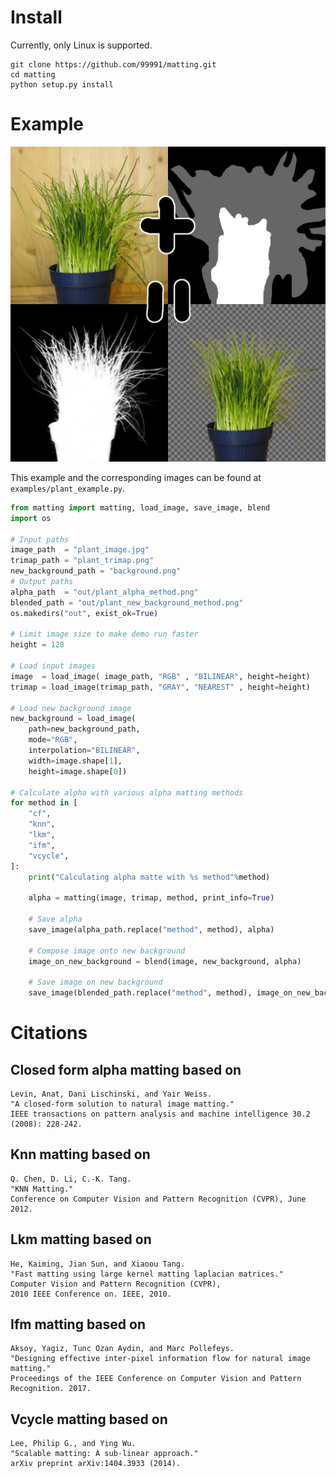 # Install

Currently, only Linux is supported.

```
git clone https://github.com/99991/matting.git
cd matting
python setup.py install
```

# Example

![image of plant, trimap and plant alpha](https://raw.githubusercontent.com/99991/matting/master/examples/plant_result.jpg)

This example and the corresponding images can be found at `examples/plant_example.py`.

```python
from matting import matting, load_image, save_image, blend
import os

# Input paths
image_path  = "plant_image.jpg"
trimap_path = "plant_trimap.png"
new_background_path = "background.png"
# Output paths
alpha_path  = "out/plant_alpha_method.png"
blended_path = "out/plant_new_background_method.png"
os.makedirs("out", exist_ok=True)

# Limit image size to make demo run faster
height = 128

# Load input images
image  = load_image( image_path, "RGB" , "BILINEAR", height=height)
trimap = load_image(trimap_path, "GRAY", "NEAREST" , height=height)

# Load new background image
new_background = load_image(
    path=new_background_path,
    mode="RGB",
    interpolation="BILINEAR",
    width=image.shape[1],
    height=image.shape[0])

# Calculate alpha with various alpha matting methods
for method in [
    "cf",
    "knn",
    "lkm",
    "ifm",
    "vcycle",
]:
    print("Calculating alpha matte with %s method"%method)
    
    alpha = matting(image, trimap, method, print_info=True)

    # Save alpha
    save_image(alpha_path.replace("method", method), alpha)

    # Compose image onto new background
    image_on_new_background = blend(image, new_background, alpha)

    # Save image on new background
    save_image(blended_path.replace("method", method), image_on_new_background)

```

# Citations

## Closed form alpha matting based on
```
Levin, Anat, Dani Lischinski, and Yair Weiss.
"A closed-form solution to natural image matting."
IEEE transactions on pattern analysis and machine intelligence 30.2 (2008): 228-242.
```

## Knn matting based on
```
Q. Chen, D. Li, C.-K. Tang.
"KNN Matting."
Conference on Computer Vision and Pattern Recognition (CVPR), June 2012.
```

## Lkm matting based on
```
He, Kaiming, Jian Sun, and Xiaoou Tang.
"Fast matting using large kernel matting laplacian matrices."
Computer Vision and Pattern Recognition (CVPR),
2010 IEEE Conference on. IEEE, 2010.
```

## Ifm matting based on
```
Aksoy, Yagiz, Tunc Ozan Aydin, and Marc Pollefeys.
"Designing effective inter-pixel information flow for natural image matting."
Proceedings of the IEEE Conference on Computer Vision and Pattern Recognition. 2017.
```

## Vcycle matting based on
```
Lee, Philip G., and Ying Wu.
"Scalable matting: A sub-linear approach."
arXiv preprint arXiv:1404.3933 (2014).
```
